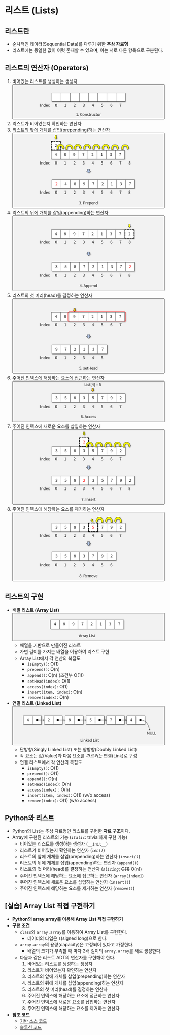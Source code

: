 # 리스트 (Lists)

## 리스트란

- 순차적인 데이터(Sequential Data)를 다루기 위한 **추상 자료형**
- 리스트에는 동일한 값이 여럿 존재할 수 있으며, 이는 서로 다른 항목으로 구분된다.

## 리스트의 연산자 (Operators)

1. 비어있는 리스트를 생성하는 생성자
![constructor](img/1.png)
1. 리스트가 비어있는지 확인하는 연산자
1. 리스트의 앞에 개체를 삽입(prepending)하는 연산자
![prepend](img/2.png)
1. 리스트의 뒤에 개체를 삽입(appending)하는 연산자
![append](img/3.png)
1. 리스트의 첫 머리(head)를 결정하는 연산자
![setHead](img/4.png)
1. 주어진 인덱스에 해당하는 요소에 접근하는 연산자
![access](img/5.png)
1. 주어진 인덱스에 새로운 요소를 삽입하는 연산자
![insert](img/6.png)
1. 주어진 인덱스에 해당하는 요소를 제거하는 연산자
![remove](img/7.png)

## 리스트의 구현

- **배열 리스트 (Array List)**
![Array List](img/8.png)
  - 배열을 기반으로 만들어진 리스트
  - 가변 길이를 가지는 배열을 이용하여 리스트 구현
  - Array List에서 각 연산의 복잡도
    - `isEmpty()`: O(1)
    - `prepend()`: O(n)
    - `append()`: O(n) (조건부 O(1))
    - `setHead(index)`: O(1)
    - `access(index)`: O(1)
    - `insert(item, index)`: O(n)
    - `remove(index)`: O(n)
- **연결 리스트 (Linked List)**
![Linked List](img/9.png)
  - 단방향(Singly Linked List) 또는 양방향(Doubly Linked List)
  - 각 요소는 값(Value)과 다음 요소를 *가르키는* 연결(Link)로 구성
  - 연결 리스트에서 각 연산의 복잡도
    - `isEmpty()`: O(1)
    - `prepend()`: O(1)
    - `append()`: O(n)
    - `setHead(index)`: O(n)
    - `access(index)` : O(n)
    - `insert(item, index)`: O(1) (w/o access)
    - `remove(index)`: O(1) (w/o access)

## Python와 리스트

- Python의 List는 추상 자료형인 리스트를 구현한 **자료 구조**이다.
- Array에 구현된 리스트의 기능 (*`italic`*: trivial하게 구현 가능)
  - 비어있는 리스트를 생성하는 생성자 (`__init__`)
  - 리스트가 비어있는지 확인하는 연산자 (*`len()`*)
  - 리스트의 앞에 개체를 삽입(prepending)하는 연산자 (*`insert()`*)
  - 리스트의 뒤에 개체를 삽입(appending)하는 연산자 (`append()`)
  - 리스트의 첫 머리(head)를 결정하는 연산자 (*`slicing`*; ~~O(1)~~ O(n))
  - 주어진 인덱스에 해당하는 요소에 접근하는 연산자 (`array[index]`)
  - 주어진 인덱스에 새로운 요소를 삽입하는 연산자 (`insert()`)
  - 주어진 인덱스에 해당하는 요소를 제거하는 연산자 (`remove()`)

## [실습] Array List 직접 구현하기

- **Python의 array.array를 이용해 Array List 직접 구현하기**
- **구현 조건**
  - `class`와 `array.array`를 이용하여 Array List를 구현한다.
    - 데이터의 타입은 `l`(signed long)으로 한다.
  - `array.array`의 용량(capacity)은 고정되어 있다고 가정한다.
    - 배열의 크기가 부족할 때 마다 2배 길이의 `array.array`를 새로 생성한다.
  - 다음과 같은 리스트 ADT의 연산자를 구현해야 한다.
    1. 비어있는 리스트를 생성하는 생성자
    1. 리스트가 비어있는지 확인하는 연산자
    1. 리스트의 앞에 개체를 삽입(prepending)하는 연산자
    1. 리스트의 뒤에 개체를 삽입(appending)하는 연산자
    1. 리스트의 첫 머리(head)를 결정하는 연산자
    1. 주어진 인덱스에 해당하는 요소에 접근하는 연산자
    1. 주어진 인덱스에 새로운 요소를 삽입하는 연산자
    1. 주어진 인덱스에 해당하는 요소를 제거하는 연산자
- **참조 코드**
  - [기반 소스 코드](src/before.py)
  - [솔루션 코드](src/after.py)

